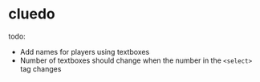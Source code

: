 # cluedo

todo:

* Add names for players using textboxes
* Number of textboxes should change when the number in the `<select>` tag changes
